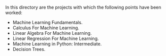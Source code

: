 In this directory are the projects with which the following points have been worked:

- Machine Learning Fundamentals.
- Calculus For Machine Learning.
- Linear Algebra For Machine Learning.
- Linear Regression For Machine Learning.
- Machine Learning in Python: Intermediate.
- Decision Trees.
